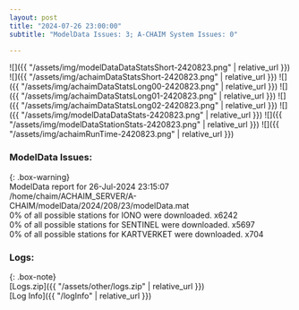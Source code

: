 ```yaml
---
layout: post
title: "2024-07-26 23:00:00"
subtitle: "ModelData Issues: 3; A-CHAIM System Issues: 0"

---
```


![]({{ "/assets/img/modelDataDataStatsShort-2420823.png" | relative_url }})
![]({{ "/assets/img/achaimDataStatsShort-2420823.png" | relative_url }})
![]({{ "/assets/img/achaimDataStatsLong00-2420823.png" | relative_url }})
![]({{ "/assets/img/achaimDataStatsLong01-2420823.png" | relative_url }})
![]({{ "/assets/img/achaimDataStatsLong02-2420823.png" | relative_url }})
![]({{ "/assets/img/modelDataDataStats-2420823.png" | relative_url }})
![]({{ "/assets/img/modelDataStationStats-2420823.png" | relative_url }})
![]({{ "/assets/img/achaimRunTime-2420823.png" | relative_url }})


### ModelData Issues:  
  
{: .box-warning}  
 ModelData report for 26-Jul-2024 23:15:07   
 /home/chaim/ACHAIM_SERVER/A-CHAIM/modelData/2024/208/23/modelData.mat   
 0% of all possible stations for IONO were downloaded. x6242   
 0% of all possible stations for SENTINEL were downloaded. x5697   
 0% of all possible stations for KARTVERKET were downloaded. x704   
  


### Logs:  
  
{: .box-note}  
[Logs.zip]({{ "/assets/other/logs.zip" | relative_url }})  
[Log Info]({{ "/logInfo" | relative_url }})  
